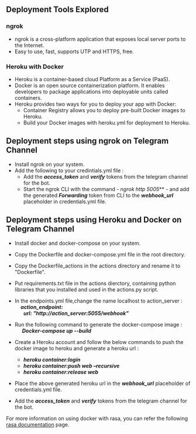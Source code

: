 ## Deployment Tools Explored ##

 ### ngrok ###
*   ngrok is a cross-platform application that exposes local server ports to the Internet.
*   Easy to use, fast, supports UTP and HTTPS, free.
 ### Heroku with Docker ###
*   Heroku is a container-based cloud Platform as a Service (PaaS).
*   Docker is an open source containerization platform. It enables developers to package applications into deployable units called containers. 
*   Heroku provides two ways for you to deploy your app with Docker:
    *   Container Registry allows you to deploy pre-built Docker images to Heroku.
    *   Build your Docker images with heroku.yml for deployment to Heroku.

## Deployment steps using ngrok on Telegram Channel ##
*  Install ngrok on your system.
*  Add the following to your credintials.yml file :
   *  Add the ***access_token*** and ***verify*** tokens from the telegram channel for the bot.
   *  Start the ngrok CLI with the command - *ngrok http 5005*** - and add the generated ***Forwarding*** token from CLI to the ***webhook_url*** placeholder in credentials.yml file.
   

## Deployment steps using Heroku and Docker  on Telegram Channel ##
*  Install docker and docker-compose on your system.
*  Copy the Dockerfile and docker-compose.yml file in the root directory.
*  Copy the Dockerfile_actions in the actions directory and rename it to "Dockerfile".
*  Put requirements.txt file in the actions dierctory, containing python libraries that you installed and used in the actions.py script. 
*  In the endpoints.yml file,change the name localhost to action_server : <br />
   &nbsp;&nbsp;&nbsp;&nbsp;***action_endpoint:***<br />
   &nbsp;&nbsp;&nbsp;&nbsp;&nbsp;&nbsp;***url: "http://action_server:5055/webhook"***
*  Run the following command to generate the docker-compose image :<br />
   &nbsp;&nbsp;&nbsp;&nbsp;        ***Docker-compose up --build***
*  Create a Heroku account and follow the below commands to push the docker image to heroku and generate a heroku url :
   *   ***heroku container:login***
   *   ***heroku container:push web –recursive***
   *   ***heroku container:release web***

*  Place the above generated heroku url in the ***webhook_url*** placeholder of credentials.yml file.
*  Add the ***access_token*** and ***verify*** tokens from the telegram channel for the bot.

For more information on using docker with rasa, you can refer the following [rasa documentation](https://rasa.com/docs/rasa/docker/building-in-docker/) page.

    


